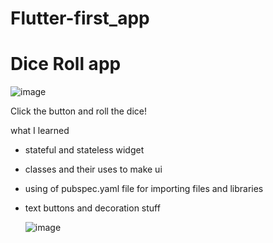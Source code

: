 # Flutter-first_app
# Dice Roll app
![image](https://github.com/user-attachments/assets/5aa27df9-4eb9-4f48-b0c2-3889a4ba496d)

Click the button and roll the dice!

what I learned 
- stateful and stateless widget
- classes and their uses to make ui
- using of pubspec.yaml file for importing files and libraries
- text buttons and decoration stuff

  ![image](https://github.com/user-attachments/assets/1d322408-263f-46c5-be80-ba6b9bd10a88)
